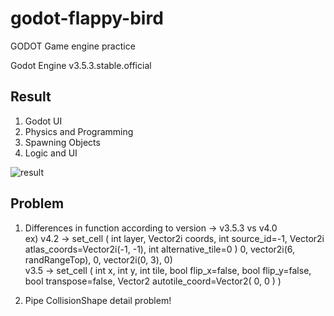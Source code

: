 # godot-flappy-bird

GODOT Game engine practice

Godot Engine v3.5.3.stable.official

## Result

1. Godot UI
2. Physics and Programming
3. Spawning Objects
4. Logic and UI

![result](https://github.com/crevee/godot-flappy-bird/assets/64821752/9cba26e5-e677-45ba-b1b9-5e52d65bc63a)

## Problem

1. Differences in function according to version -> v3.5.3 vs v4.0   
   ex) v4.2 -> set_cell ( int layer, Vector2i coords, int source_id=-1, Vector2i atlas_coords=Vector2i(-1, -1), int alternative_tile=0 )
0, vector2i(6, randRangeTop), 0, vector2i(0, 3), 0)  
v3.5 -> set_cell ( int x, int y, int tile, bool flip_x=false, bool flip_y=false, bool transpose=false, Vector2 autotile_coord=Vector2( 0, 0 ) )

2. Pipe CollisionShape detail problem!


